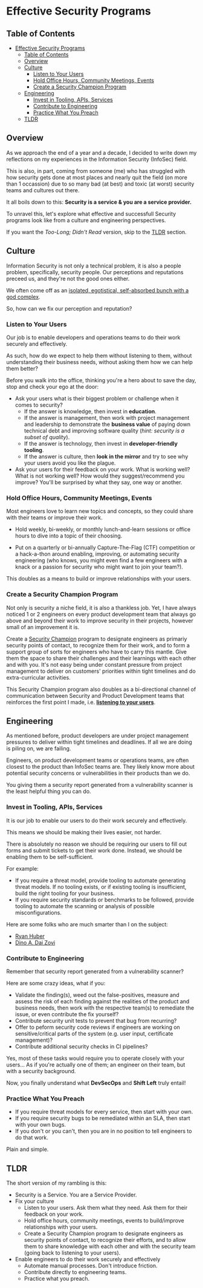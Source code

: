 # Effective Security Programs

## Table of Contents

- [Effective Security Programs](#effective-security-programs)
  - [Table of Contents](#table-of-contents)
  - [Overview](#overview)
  - [Culture](#culture)
    - [Listen to Your Users](#listen-to-your-users)
    - [Hold Office Hours, Community Meetings, Events](#hold-office-hours-community-meetings-events)
    - [Create a Security Champion Program](#create-a-security-champion-program)
  - [Engineering](#engineering)
    - [Invest in Tooling, APIs, Services](#invest-in-tooling-apis-services)
    - [Contribute to Engineering](#contribute-to-engineering)
    - [Practice What You Preach](#practice-what-you-preach)
  - [TLDR](#tldr)

## Overview

As we approach the end of a year and a decade, I decided to write down my
reflections on my experiences in the Information Security (InfoSec) field.

This is also, in part, coming from someone (me) who has struggled with how
security gets done at most places and nearly quit the field (on more than 1
occassion) due to so many bad (at best) and toxic (at worst) security teams and
cultures out there.

It all boils down to this: **Security is a service & you are a service
provider.**

To unravel this, let's explore what effective and successfull Security programs
look like from a culture and engineering perspectives.

If you want the _Too-Long; Didn't Read_ version, skip to the [TLDR](#TLDR)
section.

## Culture

Information Security is not only a technical problem, it is also a people
problem, specifically, security people. Our perceptions and reputations preceed
us, and they're not the good ones either.

We often come off as an
[isolated, egotistical, self-absorbed bunch with a god complex](https://securityboulevard.com/2019/12/seven-toxic-information-security-personalities/).

So, how can we fix our perception and reputation?

### Listen to Your Users

Our job is to enable developers and operations teams to do their work securely
and effectively.

As such, how do we expect to help them without listening to them, without
understanding their business needs, without asking them how we can help them
better?

Before you walk into the office, thinking you're a hero about to save the day,
stop and check your ego at the door:

- Ask your users what is their biggest problem or challenge when it comes to
  security?
  - If the answer is knowledge, then invest in **education**.
  - If the answer is management, then work with project management and
    leadership to demonstrate the **business value** of paying down technical
    debt and improving software quality (_hint: security is a subset of
    quality_).
  - If the answer is technology, then invest in **developer-friendly tooling**.
  - If the answer is culture, then **look in the mirror** and try to see why
    your users avoid you like the plague.
- Ask your users for their feedback on your work. What is working well? What is
  not working well? How would they suggest/recommend you improve? You'll be
  surprised by what they say, one way or another.

### Hold Office Hours, Community Meetings, Events

Most engineers love to learn new topics and concepts, so they could share with
their teams or improve their work.

- Hold weekly, bi-weekly, or monthly lunch-and-learn sessions or office hours to
  dive into a topic of their choosing.

- Put on a quarterly or bi-annually Capture-The-Flag (CTF) competition or a
  hack-a-thon around enabling, improving, or automating security engineering
  (who knows, you might even find a few engineers with a knack or a passion for
  security who might want to join your team?).

This doubles as a means to build or improve relationships with your users.

### Create a Security Champion Program

Not only is security a niche field, it is also a thankless job. Yet, I have
always noticed 1 or 2 engineers on every product development team that always go
above and beyond their work to improve security in their projects, however small
of an improvement it is.

Create a [Security Champion](https://www.owasp.org/index.php/Security_Champions)
program to designate engineers as primariy security points of contact, to
recognize them for their work, and to form a support group of sorts for
engineers who have to carry this mantle. Give them the space to share their
challenges and their learnings with each other and with you. It's not easy being
under constant pressure from project management to deliver on customers'
priorities within tight timelines and do extra-curricular activities.

This Security Champion program also doubles as a bi-directional channel of
communication between Security and Product Development teams that reinforces the
first point I made, i.e. [**listening to your users**](#listen-to-your-users).

## Engineering

As mentioned before, product developers are under project management pressures
to deliver within tight timelines and deadlines. If all we are doing is piling
on, we are failing.

Engineers, on product development teams or operations teams, are often closest
to the product than InfoSec teams are. They likely know more about potential
security concerns or vulnerabilities in their products than we do.

You giving them a security report generated from a vulnerability scanner is the
least helpful thing you can do.

### Invest in Tooling, APIs, Services

It is our job to enable our users to do their work securely and effectively.

This means we should be making their lives easier, not harder.

There is absolutely no reason we should be requiring our users to fill out forms
and submit tickets to get their work done. Instead, we should be enabling them
to be self-sufficient.

For example:

- If you require a threat model, provide tooling to automate generating threat
  models. If no tooling exists, or if existing tooling is insufficient, build
  the right tooling for your business.
- If you require security standards or benchmarks to be followed, provide
  tooling to automate the scanning or analysis of possible misconfigurations.

Here are some folks who are much smarter than I on the subject:

- [Ryan Huber](https://twitter.com/ryanhuber/status/1204492600541171717)
- [Dino A. Dai Zovi](https://twitter.com/dinodaizovi/status/1204758128253898753)

### Contribute to Engineering

Remember that security report generated from a vulnerability scanner?

Here are some crazy ideas, what if you:

- Validate the finding(s), weed out the false-positives, measure and assess the
  risk of each finding against the realities of the product and business needs,
  then work with the respective team(s) to remediate the issue, or even
  contribute the fix yourself?
- Contribute security unit tests to prevent that bug from recurring?
- Offer to peform security code reviews if engineers are working on
  sensitive/critical parts of the system (e.g. user input, certificate
  management)?
- Contribute additional security checks in CI pipelines?

Yes, most of these tasks would require you to operate closely with your users...
As if you're actually one of them; an engineer on their team, but with a
security background.

Now, you finally understand what **DevSecOps** and **Shift Left** truly entail!

### Practice What You Preach

- If you require threat models for every service, then start with your own.
- If you require security bugs to be remediated within an SLA, then start with
  your own bugs.
- If you don't or you can't, then you are in no position to tell engineers to do
  that work.

Plain and simple.

## TLDR

The short version of my rambling is this:

- Security is a Service. You are a Service Provider.
- Fix your culture
  - Listen to your users. Ask them what they need. Ask them for their feedback
    on your work.
  - Hold office hours, community meetings, events to build/improve relationships
    with your users.
  - Create a Security Champion program to designate engineers as security points
    of contact, to recognize their efforts, and to allow them to share knowledge
    with each other and with the security team (going back to listening to your
    users).
- Enable engineers to do their work securely and effectively
  - Automate manual processes. Don't introduce friction.
  - Contribute directly to engineering teams.
  - Practice what you preach.
